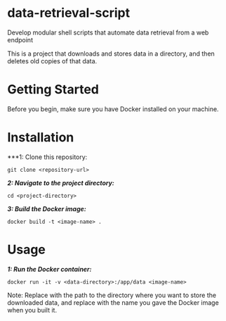 # data-retrieval-script
Develop modular shell scripts that automate data retrieval from a web endpoint 

This is a project that downloads and stores data in a directory, and then deletes old copies of that data.

# Getting Started

Before you begin, make sure you have Docker installed on your machine.

# Installation

***1: Clone this repository:

```
git clone <repository-url>
```
***2: Navigate to the project directory:***

```
cd <project-directory>
```

***3: Build the Docker image:***

```
docker build -t <image-name> .
```

# Usage

***1: Run the Docker container:***

```
docker run -it -v <data-directory>:/app/data <image-name>
```
Note: Replace <data-directory> with the path to the directory where you want to store the downloaded data, and replace <image-name> with the name you gave the Docker image when you built it.


